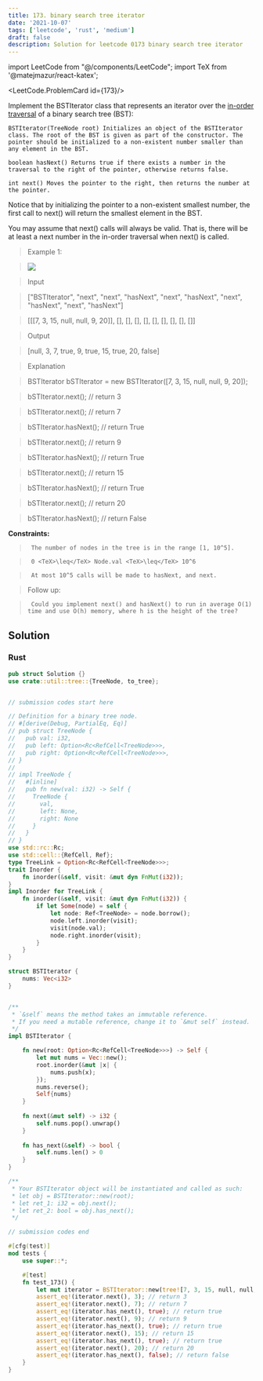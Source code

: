 ```yaml
---
title: 173. binary search tree iterator
date: '2021-10-07'
tags: ['leetcode', 'rust', 'medium']
draft: false
description: Solution for leetcode 0173 binary search tree iterator
---
```

import LeetCode from "@/components/LeetCode";
import TeX from '@matejmazur/react-katex';

<LeetCode.ProblemCard id={173}/>
 

  Implement the BSTIterator class that represents an iterator over the [in-order traversal](https://en.wikipedia.org/wiki/Tree_traversal#In-order_(LNR)) of a binary search tree (BST):

  

  	BSTIterator(TreeNode root) Initializes an object of the BSTIterator class. The root of the BST is given as part of the constructor. The pointer should be initialized to a non-existent number smaller than any element in the BST.

  	boolean hasNext() Returns true if there exists a number in the traversal to the right of the pointer, otherwise returns false.

  	int next() Moves the pointer to the right, then returns the number at the pointer.

  

  Notice that by initializing the pointer to a non-existent smallest number, the first call to next() will return the smallest element in the BST.

  You may assume that next() calls will always be valid. That is, there will be at least a next number in the in-order traversal when next() is called.

   

 >   Example 1:

 >   ![](https://assets.leetcode.com/uploads/2018/12/25/bst-tree.png)

 >   Input

 >   ["BSTIterator", "next", "next", "hasNext", "next", "hasNext", "next", "hasNext", "next", "hasNext"]

 >   [[[7, 3, 15, null, null, 9, 20]], [], [], [], [], [], [], [], [], []]

 >   Output

 >   [null, 3, 7, true, 9, true, 15, true, 20, false]

 >   Explanation

 >   BSTIterator bSTIterator <TeX>=</TeX> new BSTIterator([7, 3, 15, null, null, 9, 20]);

 >   bSTIterator.next();    // return 3

 >   bSTIterator.next();    // return 7

 >   bSTIterator.hasNext(); // return True

 >   bSTIterator.next();    // return 9

 >   bSTIterator.hasNext(); // return True

 >   bSTIterator.next();    // return 15

 >   bSTIterator.hasNext(); // return True

 >   bSTIterator.next();    // return 20

 >   bSTIterator.hasNext(); // return False

  

   

  **Constraints:**

  

 >   	The number of nodes in the tree is in the range [1, 10^5].

 >   	0 <TeX>\leq</TeX> Node.val <TeX>\leq</TeX> 10^6

 >   	At most 10^5 calls will be made to hasNext, and next.

  

   

 >   Follow up:

  

 >   	Could you implement next() and hasNext() to run in average O(1) time and use O(h) memory, where h is the height of the tree?


## Solution
### Rust
```rust
pub struct Solution {}
use crate::util::tree::{TreeNode, to_tree};


// submission codes start here

// Definition for a binary tree node.
// #[derive(Debug, PartialEq, Eq)]
// pub struct TreeNode {
//   pub val: i32,
//   pub left: Option<Rc<RefCell<TreeNode>>>,
//   pub right: Option<Rc<RefCell<TreeNode>>>,
// }
// 
// impl TreeNode {
//   #[inline]
//   pub fn new(val: i32) -> Self {
//     TreeNode {
//       val,
//       left: None,
//       right: None
//     }
//   }
// }
use std::rc::Rc;
use std::cell::{RefCell, Ref};
type TreeLink = Option<Rc<RefCell<TreeNode>>>;
trait Inorder {
    fn inorder(&self, visit: &mut dyn FnMut(i32));
}
impl Inorder for TreeLink {
    fn inorder(&self, visit: &mut dyn FnMut(i32)) {
        if let Some(node) = self {
            let node: Ref<TreeNode> = node.borrow();
            node.left.inorder(visit);
            visit(node.val);
            node.right.inorder(visit);
        }    
    }
}

struct BSTIterator {
    nums: Vec<i32>
}


/** 
 * `&self` means the method takes an immutable reference.
 * If you need a mutable reference, change it to `&mut self` instead.
 */
impl BSTIterator {

    fn new(root: Option<Rc<RefCell<TreeNode>>>) -> Self {
        let mut nums = Vec::new();
        root.inorder(&mut |x| {
            nums.push(x);
        });
        nums.reverse();
        Self{nums}
    }
    
    fn next(&mut self) -> i32 {
        self.nums.pop().unwrap()
    }
    
    fn has_next(&self) -> bool {
        self.nums.len() > 0
    }
}

/**
 * Your BSTIterator object will be instantiated and called as such:
 * let obj = BSTIterator::new(root);
 * let ret_1: i32 = obj.next();
 * let ret_2: bool = obj.has_next();
 */

// submission codes end

#[cfg(test)]
mod tests {
    use super::*;

    #[test]
    fn test_173() {
        let mut iterator = BSTIterator::new(tree![7, 3, 15, null, null, 9, 20]);
        assert_eq!(iterator.next(), 3); // return 3
        assert_eq!(iterator.next(), 7); // return 7
        assert_eq!(iterator.has_next(), true); // return true
        assert_eq!(iterator.next(), 9); // return 9
        assert_eq!(iterator.has_next(), true); // return true
        assert_eq!(iterator.next(), 15); // return 15
        assert_eq!(iterator.has_next(), true); // return true
        assert_eq!(iterator.next(), 20); // return 20
        assert_eq!(iterator.has_next(), false); // return false
    }
}

```
